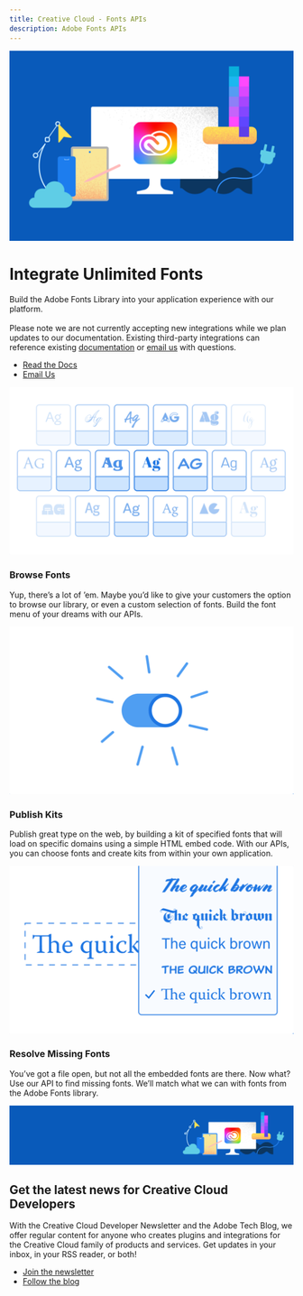 ```yaml
---
title: Creative Cloud - Fonts APIs
description: Adobe Fonts APIs
---
```


<Hero slots="image, heading, text, buttons" variant="halfwidth" />

![Creative Cloud banner](images/cc-hero.png)

# Integrate Unlimited Fonts

Build the Adobe Fonts Library into your application experience with our platform. <br /><br /> Please note we are not currently accepting new integrations while we plan updates to our documentation. Existing third-party integrations can reference existing [documentation](https://www.adobe.io/apis/creativecloud/adobe-fonts/docs.html) or [email us](mailto:fontintegrations@adobe.com) with questions.

- [Read the Docs](../apis/creativecloud/adobe-fonts/docs.html)
- [Email Us](mailto:fontintegrations@adobe.com)

<TextBlock slots="image, heading, text" width="33%" theme="light" isCentered />

![Fonts old graphic 1](images/fonts01.png)

### Browse Fonts

Yup, there’s a lot of ’em. Maybe you’d like to give your customers the option to browse our library, or even a custom selection of fonts. Build the font menu of your dreams with our APIs.

<TextBlock slots="image, heading, text" width="33%" theme="light" isCentered />

![Fonts old graphic 2](images/fonts02.png)

### Publish Kits

Publish great type on the web, by building a kit of specified fonts that will load on specific domains using a simple HTML embed code. With our APIs, you can choose fonts and create kits from within your own application.

<TextBlock slots="image, heading, text" width="33%" theme="light" isCentered />

![Fonts old graphic 3](images/fonts03.png)

### Resolve Missing Fonts

You’ve got a file open, but not all the embedded fonts are there. Now what? Use our API to find missing fonts. We’ll match what we can with fonts from the Adobe Fonts library.

<SummaryBlock slots="image, heading, text, buttons" background="rgb(9, 90, 186)" />

![CC banner](images/cc-banner.png)

## Get the latest news for Creative Cloud Developers

With the Creative Cloud Developer Newsletter and the Adobe Tech Blog, we offer regular content for anyone who creates plugins and integrations for the Creative Cloud family of products and services. Get updates in your inbox, in your RSS reader, or both!

- [Join the newsletter](http://adobe.ly/devnews)
- [Follow the blog](https://medium.com/adobetech)

